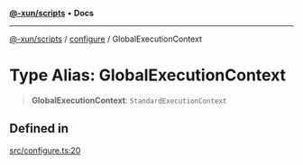 [**@-xun/scripts**](../../README.md) • **Docs**

***

[@-xun/scripts](../../README.md) / [configure](../README.md) / GlobalExecutionContext

# Type Alias: GlobalExecutionContext

> **GlobalExecutionContext**: `StandardExecutionContext`

## Defined in

[src/configure.ts:20](https://github.com/Xunnamius/xscripts/blob/a81742e25e05086f0ea05fd2898f977d0cd4c168/src/configure.ts#L20)
